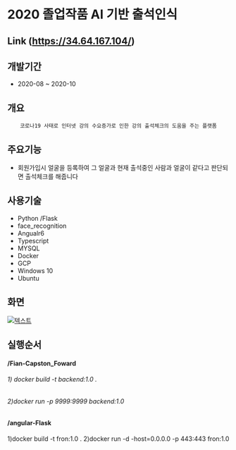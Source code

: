 # 2020 졸업작품 AI 기반 출석인식

## Link (https://34.64.167.104/)

## 개발기간
* 2020-08 ~ 2020-10

## 개요
~~~
    코로나19 사태로 인터넷 강의 수요증가로 인한 강의 출석체크의 도움을 주는 플랫폼  
~~~


## 주요기능
* 회원가입시 얼굴을 등록하여 그 얼굴과 현재 출석중인 사람과 얼굴이 같다고 판단되면 출석체크를 해줍니다


## 사용기술 
* Python /Flask
* face_recognition
* Angualr6 
* Typescript
* MYSQL 
* Docker 
* GCP 
* Windows 10 
* Ubuntu 

## 화면 
[![텍스트](https://github.com/slackid/Final_Capston_Forward/blob/master/1.PNG)]()


## 실행순서

#### /Fian-Capston_Foward
###### 1) docker build -t backend:1.0 . 
###### 2)docker run -p 9999:9999 backend:1.0

#### /angular-Flask
1)docker build -t fron:1.0 . 
2)docker run -d -host=0.0.0.0 -p 443:443 fron:1.0 
